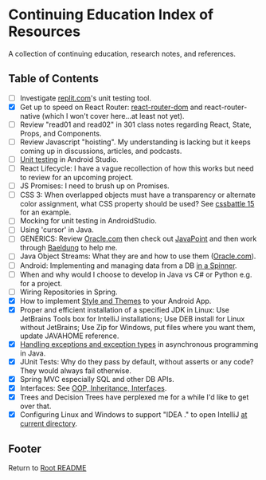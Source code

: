 # Continuing Education Index of Resources

A collection of continuing education, research notes, and references.

## Table of Contents

- [ ] Investigate [replit.com](https://replit.com)'s unit testing tool.
- [X] Get up to speed on React Router: [react-router-dom](./react-router-dom-notes.html) and react-router-native (which I won't cover here...at least not yet).
- [ ] Review "read01 and read02" in 301 class notes regarding React, State, Props, and Components.
- [ ] Review Javascript "hoisting". My understanding is lacking but it keeps coming up in discussions, articles, and podcasts.
- [ ] [Unit testing](android-studio-testing.html) in Android Studio.
- [ ] React Lifecycle: I have a vague recollection of how this works but need to review for an upcoming project.
- [ ] JS Promises: I need to brush up on Promises.
- [ ] CSS 3: When overlapped objects must have a transparency or alternate color assignment, what CSS property should be used? See [cssbattle 15](https://cssbattle.dev/play/15) for an example.
- [ ] Mocking for unit testing in AndroidStudio.
- [ ] Using 'cursor' in Java.
- [ ] GENERICS: Review [Oracle.com](https://docs.oracle.com/javase/tutorial/java/generics/index.html) then check out [JavaPoint](https://www.javatpoint.com/generics-in-java) and then work through [Baeldung](https://www.baeldung.com/java-generics) to help me.  
- [ ] Java Object Streams: What they are and how to use them ([Oracle.com](https://docs.oracle.com/javase/tutorial/essential/io/objectstreams.html)).  
- [ ] Android: Implementing and managing data from a DB [in a Spinner](https://developer.android.com/guide/topics/ui/controls/spinner).  
- [ ] When and why would I choose to develop in Java vs C# or Python e.g. for a project.  
- [ ] Wiring Repositories in Spring.
- [X] How to implement [Style and Themes](./code401-files/android-themes.html) to your Android App.
- [X] Proper and efficient installation of a specified JDK in Linux: Use JetBrains Tools box for IntelliJ installations; Use DEB install for Linux without JetBrains; Use Zip for Windows, put files where you want them, update JAVAHOME reference.
- [X] [Handling exceptions and exception types](./code401-files/java-exceptions-scanner.html) in asynchronous programming in Java.  
- [X] JUnit Tests: Why do they pass by default, without asserts or any code? They would always fail otherwise.  
- [X] Spring MVC especially SQL and other DB APIs.  
- [X] Interfaces: See [OOP, Inheritance, Interfaces](./code401-files/oop-inhrtnce-intfaces.html).  
- [X] Trees and Decision Trees have perplexed me for a while I'd like to get over that.  
- [X] Configuring Linux and Windows to support "IDEA ." to open IntelliJ [at current directory](./linux-terminal-files/bash-stuff.html###aliases).

## Footer

Return to [Root README](../README.html)
